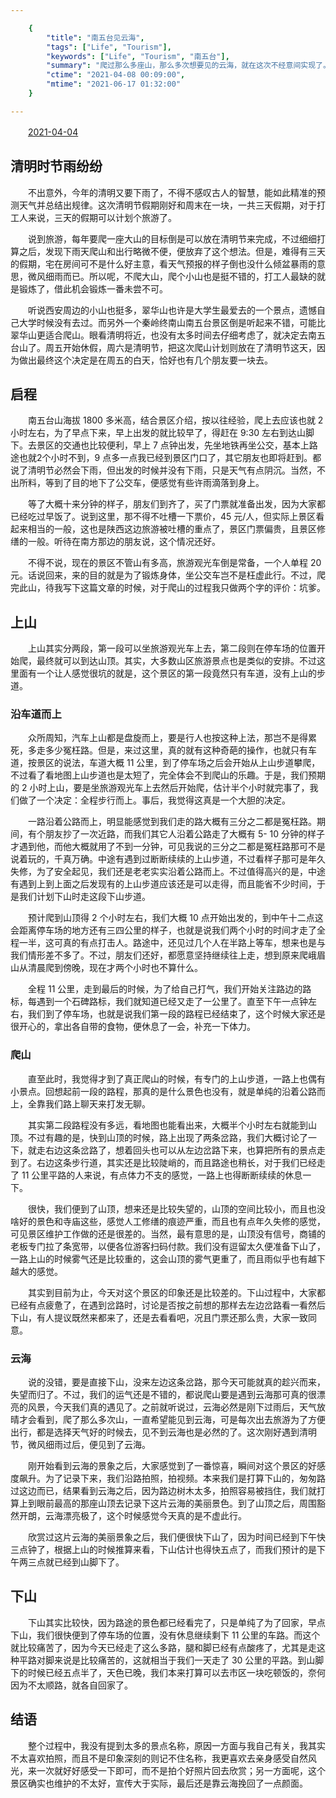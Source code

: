 ```yaml
---

    {
        "title": "南五台见云海",
        "tags": ["Life", "Tourism"],
        "keywords": ["Life", "Tourism", "南五台"],
        "summary": "爬过那么多座山，那么多次想要见的云海，就在这次不经意间实现了。",
        "ctime": "2021-04-08 00:09:00",
        "mtime": "2021-06-17 01:32:00"
    }

---
```


　　<u>2021-04-04</u>

## 清明时节雨纷纷

　　不出意外，今年的清明又要下雨了，不得不感叹古人的智慧，能如此精准的预测天气并总结出规律。这次清明节假期刚好和周末在一块，一共三天假期，对于打工人来说，三天的假期可以计划个旅游了。

　　说到旅游，每年要爬一座大山的目标倒是可以放在清明节来完成，不过细细打算之后，发现下雨天爬山和出行略微不便，便放弃了这个想法。但是，难得有三天的假期，宅在房间可不是什么好主意，看天气预报的样子倒也没什么倾盆暴雨的意思，微风细雨而已。所以呢，不爬大山，爬个小山也是挺不错的，打工人最缺的就是锻炼了，借此机会锻炼一番未尝不可。

　　听说西安周边的小山也挺多，翠华山也许是大学生最爱去的一个景点，遗憾自己大学时候没有去过。而另外一个秦岭终南山南五台景区倒是听起来不错，可能比翠华山更适合爬山。眼看清明将近，也没有太多时间去仔细考虑了，就决定去南五台山了。周五开始休假，周六是清明节，把这次爬山计划则放在了清明节这天，因为做出最终这个决定是在周五的白天，恰好也有几个朋友要一块去。

## 启程

　　南五台山海拔 1800 多米高，结合景区介绍，按以往经验，爬上去应该也就 2 小时左右，为了早点下来，早上出发的就比较早了，得赶在 9:30 左右到达山脚下。去景区的交通也比较便利，早上 7 点钟出发，先坐地铁再坐公交，基本上路途也就2个小时不到，9 点多一点我已经到景区门口了，其它朋友也即将赶到。都说了清明节必然会下雨，但出发的时候并没有下雨，只是天气有点阴沉。当然，不出所料，等到了目的地下了公交车，便感觉有些许雨滴落到身上。

　　等了大概十来分钟的样子，朋友们到齐了，买了门票就准备出发，因为大家都已经吃过早饭了。说到这里，那不得不吐槽一下票价，45 元/人，但实际上景区看起来相当的一般，这也是陕西这边旅游被吐槽的重点了，景区门票偏贵，且景区修缮的一般。听待在南方那边的朋友说，这个情况还好。

　　不得不说，现在的景区不管山有多高，旅游观光车倒是常备，一个人单程 20 元。话说回来，来的目的就是为了锻炼身体，坐公交车岂不是枉虚此行。不过，爬完此山，待我写下这篇文章的时候，对于爬山的过程我只做两个字的评价：坑爹。

## 上山

　　上山其实分两段，第一段可以坐旅游观光车上去，第二段则在停车场的位置开始爬，最终就可以到达山顶。其实，大多数山区旅游景点也是类似的安排。不过这里面有一个让人感觉很坑的就是，这个景区的第一段竟然只有车道，没有上山的步道。

### 沿车道而上

　　众所周知，汽车上山都是盘旋而上，要是行人也按这种上法，那岂不是得累死，多走多少冤枉路。但是，来过这里，真的就有这种奇葩的操作，也就只有车道，按景区的说法，车道大概 11 公里，到了停车场之后会开始从上山步道攀爬，不过看了看地图上山步道也是太短了，完全体会不到爬山的乐趣。于是，我们预期的 2 小时上山，要是坐旅游观光车上去然后开始爬，估计半个小时就完事了，我们做了一个决定：全程步行而上。事后，我觉得这真是一个大胆的决定。

　　一路沿着公路而上，明显能感觉到我们走的路大概有三分之二都是冤枉路。期间，有个朋友抄了一次近路，而我们其它人沿着公路走了大概有 5- 10 分钟的样子才遇到他，而他大概就用了不到一分钟，可见我说的三分之二都是冤枉路那可不是说着玩的，千真万确。中途有遇到过断断续续的上山步道，不过看样子那可是年久失修，为了安全起见，我们还是老老实实沿着公路而上。不过值得高兴的是，中途有遇到上到上面之后发现有的上山步道应该还是可以走得，而且能省不少时间，于是我们计划下山时走这段下山步道。

　　预计爬到山顶得 2 个小时左右，我们大概 10 点开始出发的，到中午十二点这会距离停车场的地方还有三四公里的样子，也就是说我们两个小时的时间才走了全程一半，这可真的有点打击人。路途中，还见过几个人在半路上等车，想来也是与我们情形差不多了。不过，朋友们还好，都愿意坚持继续往上走，想到原来爬峨眉山从清晨爬到傍晚，现在才两个小时也不算什么。

　　全程 11 公里，走到最后的时候，为了给自己打气，我们开始关注路边的路标，每遇到一个石碑路标，我们就知道已经又走了一公里了。直至下午一点钟左右，我们到了停车场，也就是说我们第一段的路程已经结束了，这个时候大家还是很开心的，拿出各自带的食物，便休息了一会，补充一下体力。

### 爬山

　　直至此时，我觉得才到了真正爬山的时候，有专门的上山步道，一路上也偶有小景点。回想起前一段的路程，那真的是什么景色也没有，就是单纯的沿着公路而上，全靠我们路上聊天来打发无聊。

　　其实第二段路程没有多远，看地图也能看出来，大概半个小时左右就能到山顶。不过有趣的是，快到山顶的时候，路上出现了两条岔路，我们大概讨论了一下，就走右边这条岔路了，想着回头也可以从左边岔路下来，也算把所有的景点走到了。右边这条步行道，其实还是比较陡峭的，而且路途也稍长，对于我们已经走了 11 公里平路的人来说，有点体力不支的感觉，一路上也得断断续续的休息一下。

　　很快，我们便到了山顶，想来还是比较失望的，山顶的空间比较小，而且也没啥好的景色和寺庙这些，感觉人工修缮的痕迹严重，而且也有点年久失修的感觉，可见景区维护工作做的还是很差的。当然，最有意思的是，山顶没有信号，商铺的老板专门拉了条宽带，以便各位游客扫码付款。我们没有逗留太久便准备下山了，一路上山的时候雾气还是比较重的，这会山顶的雾气更重了，而且雨似乎也有越下越大的感觉。

　　其实到目前为止，今天对这个景区的印象还是比较差的。下山过程中，大家都已经有点疲惫了，在遇到岔路时，讨论是否按之前想的那样去左边岔路看一看然后下山，有人提议既然来都来了，还是去看看吧，况且门票还那么贵，大家一致同意。

### 云海

　　说的没错，要是直接下山，没来左边这条岔路，那今天可能就真的趁兴而来，失望而归了。不过，我们的运气还是不错的，都说爬山要是遇到云海那可真的很漂亮的风景，今天我们真的遇见了。之前就听说过，云海必然是刚下过雨后，天气放晴才会看到，爬了那么多次山，一直希望能见到云海，可是每次出去旅游为了方便出行，都是选择天气好的时候去，见不到云海也是必然的了。这次刚好遇到清明节，微风细雨过后，便见到了云海。

　　刚开始看到云海的景象之后，大家感觉到了一番惊喜，瞬间对这个景区的好感度飙升。为了记录下来，我们沿路拍照，拍视频。本来我们是打算下山的，匆匆路过这边而已，结果看到云海之后，因为路边树木太多，拍照容易被挡住，我们就打算上到眼前最高的那座山顶去记录下这片云海的美丽景色。到了山顶之后，周围豁然开朗，云海漂亮极了，这个时候感觉今天真的是不虚此行。

　　欣赏过这片云海的美丽景象之后，我们便很快下山了，因为时间已经到下午快三点钟了，根据上山的时候推算来看，下山估计也得快五点了，而我们预计的是下午两三点就已经到山脚下了。


## 下山

　　下山其实比较快，因为路途的景色都已经看完了，只是单纯了为了回家，早点下山，我们很快便到了停车场的位置，没有休息继续剩下 11 公里的车路。而这个就比较痛苦了，因为今天已经走了这么多路，腿和脚已经有点酸疼了，尤其是走这种平路对脚来说是比较痛苦的，这就相当于我们一天走了 30 公里的平路。到山脚下的时候已经五点半了，天色已晚，我们本来打算可以去市区一块吃顿饭的，奈何因为不太顺路，就各自回家了。

## 结语

　　整个过程中，我没有提到太多的景点名称，原因一方面与我自己有关，我其实不太喜欢拍照，而且不是印象深刻的则记不住名称，我更喜欢去亲身感受自然风光，来一次就好好感受一下即可，而不是拍个好照片回去欣赏；另一方面呢，这个景区确实也维护的不太好，宣传大于实际，最后还是靠云海挽回了一点颜面。